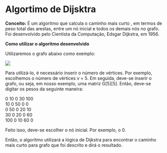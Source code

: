 <h1>Algortimo de Dijsktra</h1> 

<b>Conceito:</b> É um algoritmo que calcula o caminho mais curto , em termos de peso 
total das arestas, entre um nó inicial e todos os demais nós no grafo. Foi desenvolvido
pelo Cientista da Computação, Edsgar Dijkstra, em 1956.  

<b>Como utilizar o algoritmo desenvolvido</b>

Utilizaremos o grafo  abaixo como exemplo:

![](https://user-images.githubusercontent.com/18681091/103583735-0b493800-4ebf-11eb-836e-1ce2b8cf5d87.png)

Para utilizá-lo, é necessário inserir o número de vértices. Por exemplo, escolhemos o número de vértices v = 5. Em seguida, 
deve-se inserir o grafo, ou seja, em nosso exemplo, uma matriz G[5][5]. Então, deve-se digitar os pesos da seguinte maneira:

0 10 0 30 100 <br />
10 0 50 0 0  <br />
0 50 0 20 10 <br />
30 0 20 0 60 <br />
100 0 10 60 0 <br />

Feito isso, deve-se escolher o nó inicial. Por exemplo, o 0. 

Então, o algoritmo utilizará a lógica de Dijkstra para encontrar o caminho mais curto para grafo que foi descrito e dirá o resultado.


